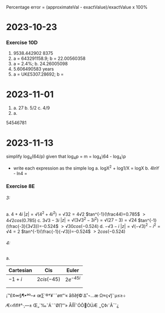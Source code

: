 Percentage error = (approximateVal - exactValue)/exactValue x 100%

# 2023-10-23

### Exercise 10D

1. 9538.442902 
     8375  
 2. a = 643291158.9; b = 22.00560358
 3. a = 2.4%; b. 24.26005098
 4. 5.606490583 years
 5. a = UK£5307.28692; b = 

# 2023-11-01

1. a. 27
   b. 5/2
   c. 4/9
2. a. 

54546781
# 2023-11-13
simplify log$_4$(64/p) given that log$_4$p = m
	= log$_4$\64 - log$_4$\p 
- write each expression as the simple log
	a. logX$^2$ + log1/X = logX
	b. 4lnY - ln4 = 

### Exercise 8E
###### 3:
a. $4+4i$
	 $|z| = √(4^2+4i^2)=√32=4√2$
	 $tan^{-1}(\frac44)=0.785$
	 $> 4√2 cos(0.785)$
c. $3√3-3i$
	$|z|=√(3√3^2-3i^2)=√(27-3)=√24$
	$tan^{-1}(\frac{-3}{3√3})=-0.524$
	$> √30 cos(-0.524)$
d. $-√3-i$
	$|z|=√(-√3)^2-i^2=√4=2$
	$tan^{-1}(\frac{-1}{-√3})=-0.524$
	$> 2  cos(-0.524)$
###### 4:
a. 

| Cartesian | Cis | Euler |
| ---- | ---- | ---- |
| $-1+i$ | $2cis(-45)$ | $2e^{-45i}$ |
|  |  |  |
|  |  |  |

¡™£¢∞§¶•ªº–≠
œ∑´®†¥¨ˆøπ“‘«
åß∂ƒ©˙∆˚¬…æ
Ω≈ç√∫˜µ≤≥÷

⁄€‹›ﬁﬂ‡°·‚—±
Œ„´‰ˇÁ¨ˆØ∏”’»
ÅÍÎÏ˝ÓÔÒÚÆ
¸˛Ç◊ı˜Â¯˘¿
